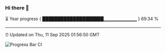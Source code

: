 ### Hi there 👋

⏳ Year progress { ████████████████████▁▁▁▁▁▁▁▁▁▁ } 69.34 %

---

⏰ Updated on Thu, 11 Sep 2025 01:56:50 GMT

![Progress Bar CI](https://github.com/DhruviPatel157/GitHub-Actions-Demo/workflows/Progress%20Bar%20CI/badge.svg)
